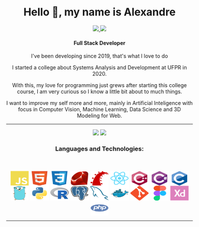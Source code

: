 
<div align="center">
    <h1>Hello 👋, my name is Alexandre</h1>
    <a target="_blank" href="https://www.linkedin.com/in/alexandre-diano-975a55189/"><img src="https://img.shields.io/badge/linkedin-%230077B5.svg?&style=for-the-badge&logo=linkedin&logoColor=white" /> </a> <a href="mailto:alexandredianosouza3@gmail.com"> <img src="https://img.shields.io/badge/Gmail-D14836?style=for-the-badge&logo=gmail&logoColor=white"></a>
    <h4>
        Full Stack Developer
    </h4>
    <p>I've been developing since 2019, that's what I love to do</p>
    <p>I started a college about Systems Analysis and Development at UFPR in 2020.</p>
    <p>With this, my love for programming just grews after starting this college course, I am very curious so I know a little bit about to much things.</p>
    <p>I want to improve my self more and more, mainly in Artificial Inteligence with focus in Computer Vision, Machine Learning, Data Science and 3D Modeling for Web.</p>
<hr>
    
<div>
  <img height="160em" src="https://github-readme-stats.vercel.app/api?username=alexandrediano&show_icons=true&theme=solarized&include_all_commits=true&count_private=true"/>
  <img height="160em" src="https://github-readme-stats.vercel.app/api/top-langs/?username=alexandrediano&layout=compact&langs_count=8&theme=solarized"/>
</div>
    
### Languages and Technologies:
<br>

<div style="display: inline_block"><br>
  <img align="center" alt="Diano-JS" height="40" width="50" src="https://raw.githubusercontent.com/devicons/devicon/master/icons/javascript/javascript-plain.svg">
  <img align="center" alt="Diano-HTML" height="40" width="50" src="https://raw.githubusercontent.com/devicons/devicon/master/icons/html5/html5-original.svg">
  <img align="center" alt="Diano-CSS" height="40" width="50" src="https://raw.githubusercontent.com/devicons/devicon/master/icons/css3/css3-original.svg">
  <img align="center" alt="Diano-RUBY" height="40" width="50" src="https://raw.githubusercontent.com/devicons/devicon/master/icons/ruby/ruby-original.svg">
  <img align="center" alt="Diano-RAILS" height="40"  width="50" src="https://raw.githubusercontent.com/devicons/devicon/master/icons/rails/rails-plain.svg">
  <img align="center" alt="Diano-REACT" height="40" width="50" src="https://raw.githubusercontent.com/devicons/devicon/master/icons/react/react-original.svg">
  <img align="center" alt="Diano-CSHARP" height="40"  width="50" src="https://raw.githubusercontent.com/devicons/devicon/master/icons/cplusplus/cplusplus-original.svg">
  <img align="center" alt="Diano-CSHARP" height="40"  width="50" src="https://raw.githubusercontent.com/devicons/devicon/master/icons/csharp/csharp-original.svg">
  <img align="center" alt="Diano-C" height="40" width="50" src="https://raw.githubusercontent.com/devicons/devicon/master/icons/c/c-original.svg">
  <img align="center" alt="Diano-GO" height="40" width="50" src="https://raw.githubusercontent.com/devicons/devicon/master/icons/go/go-original.svg">
  <img align="center" alt="Diano-PYTHON" height="40" width="50" src="https://raw.githubusercontent.com/devicons/devicon/master/icons/python/python-original.svg">  
  <img align="center" alt="Diano-R" height="40" width="50" src="https://raw.githubusercontent.com/devicons/devicon/master/icons/r/r-original.svg"> 
  <img align="center" alt="Diano-POSTGRESQL" height="40" width="50" src="https://raw.githubusercontent.com/devicons/devicon/master/icons/postgresql/postgresql-original.svg">  
  <img align="center" alt="Diano-MYSQL" height="40" width="50" src="https://raw.githubusercontent.com/devicons/devicon/master/icons/mysql/mysql-original.svg">  
  <img align="center" alt="Diano-DOCKER" height="40" width="50" src="https://raw.githubusercontent.com/devicons/devicon/master/icons/docker/docker-original.svg">  
  <img align="center" alt="Diano-GIT" height="40" width="50" src="https://raw.githubusercontent.com/devicons/devicon/master/icons/git/git-original.svg">  
  <img align="center" alt="Diano-FIGMA" height="40" width="50" src="https://raw.githubusercontent.com/devicons/devicon/master/icons/figma/figma-original.svg">  
  <img align="center" alt="Diano-XD" height="40" width="50" src="https://raw.githubusercontent.com/devicons/devicon/master/icons/xd/xd-plain.svg">  
  <img align="center" alt="Diano-PHP" height="40" width="50" src="https://raw.githubusercontent.com/devicons/devicon/master/icons/php/php-plain.svg">  
</div>


<hr>

</div>
